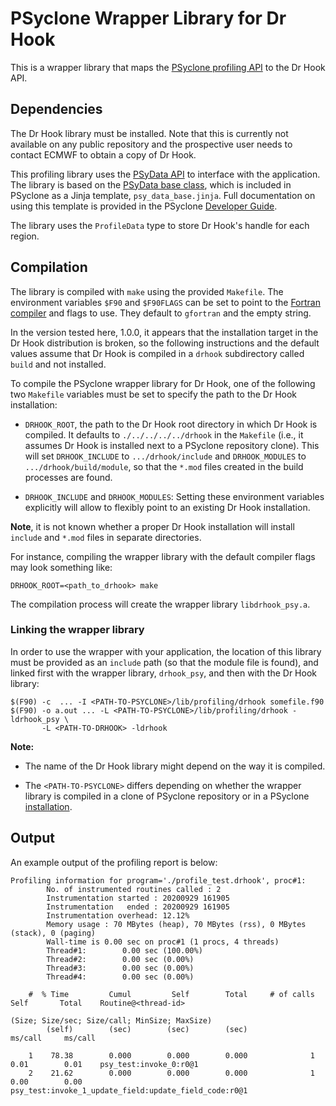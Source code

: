 # PSyclone Wrapper Library for Dr Hook

This is a wrapper library that maps the [PSyclone profiling API](
https://psyclone.readthedocs.io/en/stable/profiling.html#profiling)
to the Dr Hook API.

## Dependencies

The Dr Hook library  must be installed. Note that this is currently
not available on any public repository and the prospective user needs
to contact ECMWF to obtain a copy of Dr Hook.

This profiling library uses the [PSyData API](
https://psyclone.readthedocs.io/en/stable/psy_data.html) to interface with
the application. The library is based on the [PSyData base class](
https://psyclone-dev.readthedocs.io/en/latest/psy_data.html#psydata-base-class),
which is included in PSyclone as a Jinja template, ``psy_data_base.jinja``.
Full documentation on using this template is provided in the PSyclone
[Developer Guide](
https://psyclone-dev.readthedocs.io/en/latest/psy_data.html#jinja).

The library uses the ``ProfileData`` type to store Dr Hook's handle for each
region.

## Compilation

The library is compiled with ``make`` using the provided ``Makefile``. The
environment variables ``$F90`` and ``$F90FLAGS`` can be set to point to the
[Fortran compiler](./../../README.md#compilation) and flags to use. They
default to ``gfortran`` and the empty string.

In the version tested here, 1.0.0, it appears that the installation target
in the Dr Hook distribution is broken, so the following instructions and
the default values assume that Dr Hook is compiled in a ``drhook``
subdirectory called ``build`` and not installed.

To compile the PSyclone wrapper library for Dr Hook, one of the following
two ``Makefile`` variables must be set to specify the path to the Dr Hook
installation:

- ``DRHOOK_ROOT``, the path to the Dr Hook root directory in which
  Dr Hook is compiled. It defaults to ``./../../../../drhook`` in the
  ``Makefile`` (i.e., it assumes Dr Hook is installed next to a PSyclone
  repository clone). This will set ``DRHOOK_INCLUDE`` to
  ``.../drhook/include`` and ``DRHOOK_MODULES`` to
  ``.../drhook/build/module``, so that the ``*.mod`` files created in the
  build processes are found.

- ``DRHOOK_INCLUDE`` and ``DRHOOK_MODULES``: Setting these environment
  variables explicitly will allow to flexibly point to an existing
  Dr Hook installation.

**Note**, it is not known whether a proper Dr Hook installation will
install ``include`` and ``*.mod`` files in separate directories.

For instance, compiling the wrapper library with the default compiler
flags may look something like:

```shell
DRHOOK_ROOT=<path_to_drhook> make
```

The compilation process will create the wrapper library ``libdrhook_psy.a``.

### Linking the wrapper library

In order to use the wrapper with your application, the location of this
library must be provided as an ``include`` path (so that the module file
is found), and linked first with the wrapper library, ``drhook_psy``,
and then with the Dr Hook library:

```shell
$(F90) -c  ... -I <PATH-TO-PSYCLONE>/lib/profiling/drhook somefile.f90
$(F90) -o a.out ... -L <PATH-TO-PSYCLONE>/lib/profiling/drhook -ldrhook_psy \
       -L <PATH-TO-DRHOOK> -ldrhook
```

**Note:**

- The name of the Dr Hook library might depend on the way it is compiled.

- The ``<PATH-TO-PSYCLONE>`` differs depending on whether the wrapper
  library is compiled in a clone of PSyclone repository or in a PSyclone
  [installation](./../../README.md#installation).

## Output

An example output of the profiling report is below:

```
Profiling information for program='./profile_test.drhook', proc#1:
        No. of instrumented routines called : 2
        Instrumentation started : 20200929 161905
        Instrumentation   ended : 20200929 161905
        Instrumentation overhead: 12.12%
        Memory usage : 70 MBytes (heap), 70 MBytes (rss), 0 MBytes (stack), 0 (paging)
        Wall-time is 0.00 sec on proc#1 (1 procs, 4 threads)
        Thread#1:        0.00 sec (100.00%)
        Thread#2:        0.00 sec (0.00%)
        Thread#3:        0.00 sec (0.00%)
        Thread#4:        0.00 sec (0.00%)

    #  % Time         Cumul         Self        Total     # of calls        Self       Total    Routine@<thread-id>
                                                                             (Size; Size/sec; Size/call; MinSize; MaxSize)
        (self)        (sec)        (sec)        (sec)                    ms/call     ms/call

    1    78.38        0.000        0.000        0.000              1        0.01        0.01    psy_test:invoke_0:r0@1
    2    21.62        0.000        0.000        0.000              1        0.00        0.00    psy_test:invoke_1_update_field:update_field_code:r0@1

```

<!--
## Licence

-------------------------------------------------------------------------------

BSD 3-Clause License

Copyright (c) 2019-2025, Science and Technology Facilities Council.
All rights reserved.

Redistribution and use in source and binary forms, with or without
modification, are permitted provided that the following conditions are met:

* Redistributions of source code must retain the above copyright notice, this
  list of conditions and the following disclaimer.

* Redistributions in binary form must reproduce the above copyright notice,
  this list of conditions and the following disclaimer in the documentation
  and/or other materials provided with the distribution.

* Neither the name of the copyright holder nor the names of its
  contributors may be used to endorse or promote products derived from
  this software without specific prior written permission.

THIS SOFTWARE IS PROVIDED BY THE COPYRIGHT HOLDERS AND CONTRIBUTORS
"AS IS" AND ANY EXPRESS OR IMPLIED WARRANTIES, INCLUDING, BUT NOT
LIMITED TO, THE IMPLIED WARRANTIES OF MERCHANTABILITY AND FITNESS
FOR A PARTICULAR PURPOSE ARE DISCLAIMED. IN NO EVENT SHALL THE
COPYRIGHT HOLDER OR CONTRIBUTORS BE LIABLE FOR ANY DIRECT, INDIRECT,
INCIDENTAL, SPECIAL, EXEMPLARY, OR CONSEQUENTIAL DAMAGES (INCLUDING,
BUT NOT LIMITED TO, PROCUREMENT OF SUBSTITUTE GOODS OR SERVICES;
LOSS OF USE, DATA, OR PROFITS; OR BUSINESS INTERRUPTION) HOWEVER
CAUSED AND ON ANY THEORY OF LIABILITY, WHETHER IN CONTRACT, STRICT
LIABILITY, OR TORT (INCLUDING NEGLIGENCE OR OTHERWISE) ARISING IN
ANY WAY OUT OF THE USE OF THIS SOFTWARE, EVEN IF ADVISED OF THE
POSSIBILITY OF SUCH DAMAGE.

-------------------------------------------------------------------------------
Authors: J. Henrichs, Bureau of Meteorology,
         I. Kavcic, Met Office
-->
